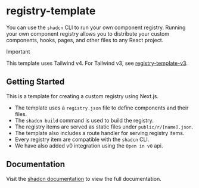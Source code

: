 # registry-template

You can use the `shadcn` CLI to run your own component registry. Running your own
component registry allows you to distribute your custom components, hooks, pages, and
other files to any React project.

> [!IMPORTANT]  
> This template uses Tailwind v4. For Tailwind v3, see [registry-template-v3](https://github.com/shadcn-ui/registry-template-v3).

## Getting Started

This is a template for creating a custom registry using Next.js.

- The template uses a `registry.json` file to define components and their files.
- The `shadcn build` command is used to build the registry.
- The registry items are served as static files under `public/r/[name].json`.
- The template also includes a route handler for serving registry items.
- Every registry item are compatible with the `shadcn` CLI.
- We have also added v0 integration using the `Open in v0` api.

## Documentation

Visit the [shadcn documentation](https://ui.shadcn.com/docs/registry) to view the full documentation.
